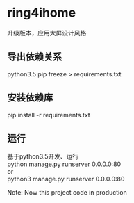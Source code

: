 ring4ihome
===
升级版本，应用大屏设计风格

导出依赖关系
---
python3.5
pip freeze > requirements.txt

安装依赖库
---
pip install -r requirements.txt

运行
---
基于python3.5开发、运行 <br>
python manage.py runserver 0.0.0.0:80 <br>
or <br>
python3 manage.py runserver 0.0.0.0:80 <br>


Note:<btr>
Now this project code in production
